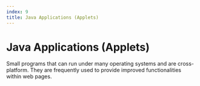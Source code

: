 ```yaml
---
index: 9
title: Java Applications (Applets)
---
```

# Java Applications (Applets)

 Small programs that can run under many operating systems and are cross-platform. They are frequently used to provide improved functionalities within web pages.